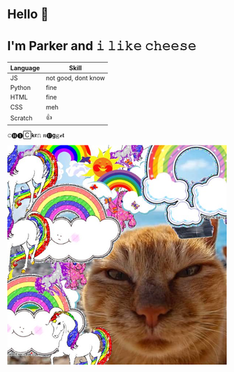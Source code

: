 # Hello 👋
# I'm Parker and 𝚒 𝚕𝚒𝚔𝚎 𝚌𝚑𝚎𝚎𝚜𝚎
| Language | Skill |
| ----------- | ----------- |
| JS | not good, dont know |
| Python | fine |
| HTML | fine |
| CSS | meh |
| Scratch | 👍 |

𝚌🅗🅘🄲𝗸𝖊𝚗 𝒏🅤𝗴𝕘𝓮𝐭

![](1721917482.jpg)
